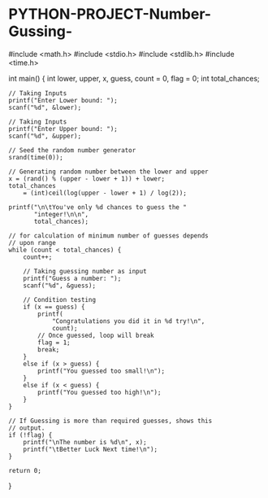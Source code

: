 # PYTHON-PROJECT-Number-Gussing-
#include <math.h>
#include <stdio.h>
#include <stdlib.h>
#include <time.h>

int main()
{
    int lower, upper, x, guess, count = 0, flag = 0;
    int total_chances;

    // Taking Inputs
    printf("Enter Lower bound: ");
    scanf("%d", &lower);

    // Taking Inputs
    printf("Enter Upper bound: ");
    scanf("%d", &upper);

    // Seed the random number generator
    srand(time(0));

    // Generating random number between the lower and upper
    x = (rand() % (upper - lower + 1)) + lower;
    total_chances
        = (int)ceil(log(upper - lower + 1) / log(2));

    printf("\n\tYou've only %d chances to guess the "
           "integer!\n\n",
           total_chances);

    // for calculation of minimum number of guesses depends
    // upon range
    while (count < total_chances) {
        count++;

        // Taking guessing number as input
        printf("Guess a number: ");
        scanf("%d", &guess);

        // Condition testing
        if (x == guess) {
            printf(
                "Congratulations you did it in %d try!\n",
                count);
            // Once guessed, loop will break
            flag = 1;
            break;
        }
        else if (x > guess) {
            printf("You guessed too small!\n");
        }
        else if (x < guess) {
            printf("You guessed too high!\n");
        }
    }

    // If Guessing is more than required guesses, shows this
    // output.
    if (!flag) {
        printf("\nThe number is %d\n", x);
        printf("\tBetter Luck Next time!\n");
    }

    return 0;
}
